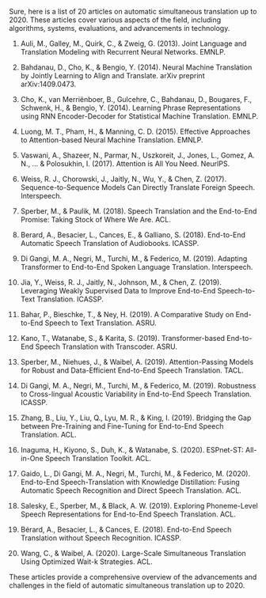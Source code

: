 Sure, here is a list of 20 articles on automatic simultaneous translation up to 2020. These articles cover various aspects of the field, including algorithms, systems, evaluations, and advancements in technology.

1. Auli, M., Galley, M., Quirk, C., & Zweig, G. (2013). Joint Language and Translation Modeling with Recurrent Neural Networks. EMNLP.

2. Bahdanau, D., Cho, K., & Bengio, Y. (2014). Neural Machine Translation by Jointly Learning to Align and Translate. arXiv preprint arXiv:1409.0473.

3. Cho, K., van Merriënboer, B., Gulcehre, C., Bahdanau, D., Bougares, F., Schwenk, H., & Bengio, Y. (2014). Learning Phrase Representations using RNN Encoder-Decoder for Statistical Machine Translation. EMNLP.

4. Luong, M. T., Pham, H., & Manning, C. D. (2015). Effective Approaches to Attention-based Neural Machine Translation. EMNLP.

5. Vaswani, A., Shazeer, N., Parmar, N., Uszkoreit, J., Jones, L., Gomez, A. N., ... & Polosukhin, I. (2017). Attention is All You Need. NeurIPS.

6. Weiss, R. J., Chorowski, J., Jaitly, N., Wu, Y., & Chen, Z. (2017). Sequence-to-Sequence Models Can Directly Translate Foreign Speech. Interspeech.

7. Sperber, M., & Paulik, M. (2018). Speech Translation and the End-to-End Promise: Taking Stock of Where We Are. ACL.

8. Berard, A., Besacier, L., Cances, E., & Galliano, S. (2018). End-to-End Automatic Speech Translation of Audiobooks. ICASSP.

9. Di Gangi, M. A., Negri, M., Turchi, M., & Federico, M. (2019). Adapting Transformer to End-to-End Spoken Language Translation. Interspeech.

10. Jia, Y., Weiss, R. J., Jaitly, N., Johnson, M., & Chen, Z. (2019). Leveraging Weakly Supervised Data to Improve End-to-End Speech-to-Text Translation. ICASSP.

11. Bahar, P., Bieschke, T., & Ney, H. (2019). A Comparative Study on End-to-End Speech to Text Translation. ASRU.

12. Kano, T., Watanabe, S., & Karita, S. (2019). Transformer-based End-to-End Speech Translation with Transcoder. ASRU.

13. Sperber, M., Niehues, J., & Waibel, A. (2019). Attention-Passing Models for Robust and Data-Efficient End-to-End Speech Translation. TACL.

14. Di Gangi, M. A., Negri, M., Turchi, M., & Federico, M. (2019). Robustness to Cross-lingual Acoustic Variability in End-to-End Speech Translation. ICASSP.

15. Zhang, B., Liu, Y., Liu, Q., Lyu, M. R., & King, I. (2019). Bridging the Gap between Pre-Training and Fine-Tuning for End-to-End Speech Translation. ACL.

16. Inaguma, H., Kiyono, S., Duh, K., & Watanabe, S. (2020). ESPnet-ST: All-in-One Speech Translation Toolkit. ACL.

17. Gaido, L., Di Gangi, M. A., Negri, M., Turchi, M., & Federico, M. (2020). End-to-End Speech-Translation with Knowledge Distillation: Fusing Automatic Speech Recognition and Direct Speech Translation. ACL.

18. Salesky, E., Sperber, M., & Black, A. W. (2019). Exploring Phoneme-Level Speech Representations for End-to-End Speech Translation. ACL.

19. Bérard, A., Besacier, L., & Cances, E. (2018). End-to-End Speech Translation without Speech Recognition. ICASSP.

20. Wang, C., & Waibel, A. (2020). Large-Scale Simultaneous Translation Using Optimized Wait-k Strategies. ACL.

These articles provide a comprehensive overview of the advancements and challenges in the field of automatic simultaneous translation up to 2020.